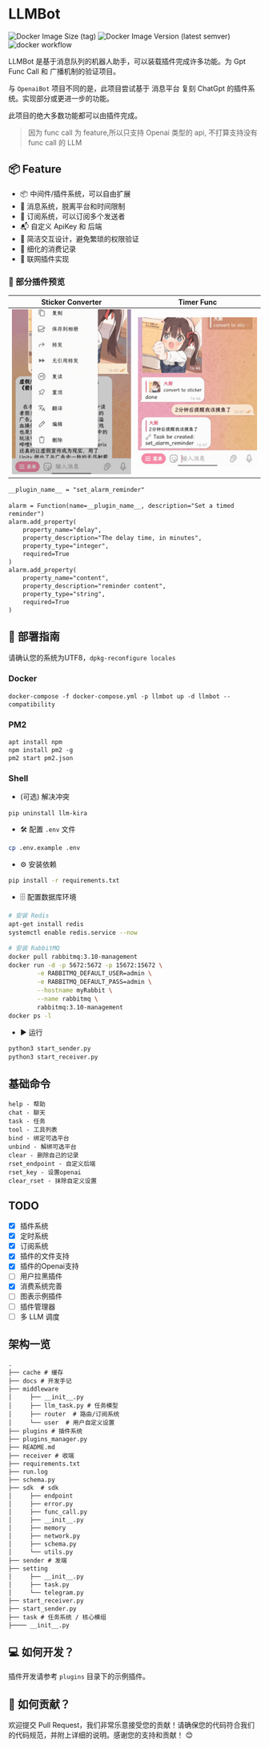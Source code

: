 # LLMBot

![Docker Image Size (tag)](https://img.shields.io/docker/image-size/sudoskys/llmbot/latest)
![Docker Image Version (latest semver)](https://img.shields.io/docker/v/sudoskys/llmbot)
![docker workflow](https://github.com/llmkira/llmbot/actions/workflows/docker-ci.yaml/badge.svg)

LLMBot 是基于消息队列的机器人助手，可以装载插件完成许多功能。为 Gpt Func Call 和 广播机制的验证项目。

与 `OpenaiBot` 项目不同的是，此项目尝试基于 消息平台 复刻 ChatGpt 的插件系统。实现部分或更进一步的功能。

此项目的绝大多数功能都可以由插件完成。

> 因为 func call 为 feature,所以只支持 Openai 类型的 api, 不打算支持没有 func call 的 LLM

## 📦 Feature

- 📦 中间件/插件系统，可以自由扩展
- 📝 消息系统，脱离平台和时间限制
- 📎 订阅系统，可以订阅多个发送者
- 📬 自定义 ApiKey 和 后端
- 🍾 简洁交互设计，避免繁琐的权限验证
- 🎵 细化的消费记录
- 🍰 联网插件实现

### 🧀 部分插件预览

| Sticker Converter                   | Timer Func                      |
|-------------------------------------|---------------------------------|
| ![sticker](./docs/sticker_func.gif) | ![timer](./docs/timer_func.gif) |

```python3
__plugin_name__ = "set_alarm_reminder"

alarm = Function(name=__plugin_name__, description="Set a timed reminder")
alarm.add_property(
    property_name="delay",
    property_description="The delay time, in minutes",
    property_type="integer",
    required=True
)
alarm.add_property(
    property_name="content",
    property_description="reminder content",
    property_type="string",
    required=True
)
```

## 📝 部署指南

请确认您的系统为UTF8，`dpkg-reconfigure locales`

### Docker

```shell
docker-compose -f docker-compose.yml -p llmbot up -d llmbot --compatibility
```

### PM2

````
apt install npm
npm install pm2 -g
pm2 start pm2.json
````

### Shell

- (可选) 解决冲突

`pip uninstall llm-kira`

- 🛠 配置 `.env` 文件

```bash
cp .env.example .env
```

- ⚙️ 安装依赖

```bash
pip install -r requirements.txt
```

- 🗄 配置数据库环境

```bash
# 安装 Redis
apt-get install redis
systemctl enable redis.service --now
```

```bash
# 安装 RabbitMQ
docker pull rabbitmq:3.10-management
docker run -d -p 5672:5672 -p 15672:15672 \
        -e RABBITMQ_DEFAULT_USER=admin \
        -e RABBITMQ_DEFAULT_PASS=admin \
        --hostname myRabbit \
        --name rabbitmq \
        rabbitmq:3.10-management 
docker ps -l
```  

- ▶️ 运行

```bash
python3 start_sender.py
python3 start_receiver.py

```

## 基础命令

```shell
help - 帮助
chat - 聊天
task - 任务
tool - 工具列表
bind - 绑定可选平台
unbind - 解绑可选平台
clear - 删除自己的记录
rset_endpoint - 自定义后端
rset_key - 设置openai
clear_rset - 抹除自定义设置

```

## TODO

- [x] 插件系统
- [x] 定时系统
- [x] 订阅系统
- [x] 插件的文件支持
- [x] 插件的Openai支持
- [ ] 用户拉黑插件
- [x] 消费系统完善
- [ ] 图表示例插件
- [ ] 插件管理器
- [ ] 多 LLM 调度

## 架构一览

````
.
├── cache # 缓存
├── docs # 开发手记
├── middleware
│     ├── __init__.py
│     ├── llm_task.py # 任务模型
│     ├── router  # 路由/订阅系统
│     └── user  # 用户自定义设置
├── plugins # 插件系统
├── plugins_manager.py
├── README.md
├── receiver # 收端
├── requirements.txt
├── run.log
├── schema.py
├── sdk  # sdk
│     ├── endpoint
│     ├── error.py
│     ├── func_call.py
│     ├── __init__.py
│     ├── memory
│     ├── network.py
│     ├── schema.py
│     └── utils.py
├── sender # 发端
├── setting
│     ├── __init__.py
│     ├── task.py
│     └── telegram.py
├── start_receiver.py
├── start_sender.py
├── task # 任务系统 / 核心模组
├──── __init__.py
````

## 💻 如何开发？

插件开发请参考 `plugins` 目录下的示例插件。

## 🤝 如何贡献？

欢迎提交 Pull Request，我们非常乐意接受您的贡献！请确保您的代码符合我们的代码规范，并附上详细的说明。感谢您的支持和贡献！ 😊
